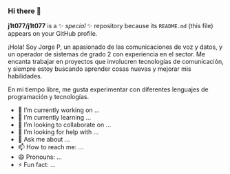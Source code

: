### Hi there 👋


**j1t077/j1t077** is a ✨ _special_ ✨ repository because its `README.md` (this file) appears on your GitHub profile.

¡Hola! Soy Jorge P, un apasionado de las comunicaciones de voz y datos, y un operador de sistemas de grado 2 con experiencia en el sector. Me encanta trabajar en proyectos que involucren tecnologías de comunicación, y siempre estoy buscando aprender cosas nuevas y mejorar mis habilidades.

En mi tiempo libre, me gusta experimentar con diferentes lenguajes de programación y tecnologías.

- 🔭 I’m currently working on ...
- 🌱 I’m currently learning ...
- 👯 I’m looking to collaborate on ...
- 🤔 I’m looking for help with ...
- 💬 Ask me about ...
- 📫 How to reach me: ...
- 😄 Pronouns: ...
- ⚡ Fun fact: ...
